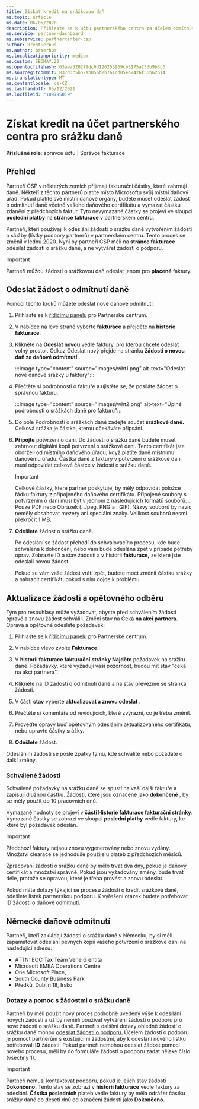 ```yaml
---
title: Získat kredit na srážkovou daň
ms.topic: article
ms.date: 06/05/2020
description: Přihlaste se k účtu partnerského centra za účelem odmítnutí daně. Informace obsahují kroky pro odeslání žádosti o srážku daně.
ms.service: partner-dashboard
ms.subservice: partnercenter-csp
author: BrentSerbus
ms.author: brserbus
ms.localizationpriority: medium
ms.custom: SEOMAY.20
ms.openlocfilehash: 63aea520279dc6d126253969cb3175a253b9b3c6
ms.sourcegitcommit: 837d3c5b52ab056b2b761cd85eb2426f56b62614
ms.translationtype: MT
ms.contentlocale: cs-CZ
ms.lasthandoff: 05/12/2021
ms.locfileid: "109795019"
---
```

# <a name="receive-credit-on-your-partner-center-account-for-tax-withholding"></a>Získat kredit na účet partnerského centra pro srážku daně

**Příslušné role**: správce účtu | Správce fakturace

## <a name="overview"></a>Přehled

Partneři CSP v některých zemích přijímají fakturační částky, které zahrnují daně. Někteří z těchto partnerů platíte místo Microsoftu svůj místní daňový úřad. Pokud platíte své místní daňové orgány, budete muset odeslat žádost o odmítnutí daně včetně vašeho daňového certifikátu a vymazat částku zdanění z předchozích faktur. Tyto nevymazané částky se projeví ve sloupci **poslední platby** na **stránce fakturace** v partnerském centru.

Partneři, kteří používají k odeslání žádostí o srážku daně vytvořením žádostí o služby (lístky podpory partnerů) v partnerském centru. Tento proces se změnil v lednu 2020. Nyní by partneři CSP měli na **stránce fakturace** odesílat žádosti o srážku daně, a ne vytvářet žádosti o podporu.

> [!IMPORTANT]
> Partneři můžou žádosti o srážkovou daň odeslat jenom pro **placené** faktury.

## <a name="submit-a-tax-withholding-request"></a>Odeslat žádost o odmítnutí daně

Pomocí těchto kroků můžete odeslat nové daňové odmítnutí:

1. Přihlaste se k [řídicímu panelu](https://partner.microsoft.com/dashboard/home) pro Partnerské centrum.

2. V nabídce na levé straně vyberte **fakturace** a přejděte na **historie fakturace**.

3. Klikněte na **Odeslat novou** vedle faktury, pro kterou chcete odeslat volný prostor. Odkaz Odeslat nový přejde na stránku **žádosti o novou daň za daňové odmítnutí** .

   :::image type="content" source="images/wht1.png" alt-text="Odeslat nové daňové srážky u faktury":::

4. Přečtěte si podrobnosti o faktuře a ujistěte se, že posíláte žádost o správnou fakturu.

   :::image type="content" source="images/wht2.png" alt-text="Úplné podrobnosti o srážkách daně pro fakturu":::

5. Do pole Podrobnosti o srážkách daně zadejte součet **srážkové daně.** Celková srážka je částka, kterou očekáváte připsání.

6. **Připojte** potvrzení o dani. Do žádosti o  srážku daně  budete muset zahrnout digitální kopii potvrzení o srážkové dani. Tento certifikát jste obdrželi od místního daňového úřadu, když platíte daně místnímu daňovému úřadu. Částka daně z faktury v potvrzení o srážkové dani musí odpovídat celkové částce v žádosti o srážku daně.

   > [!IMPORTANT]
   > Celkové částky, které partner poskytuje, by měly odpovídat položce řádku faktury z připojeného daňového certifikátu. Připojené soubory s potvrzením o dani musí být v jednom z následujících formátů souborů: . Pouze PDF nebo Obrázek (. Jpeg. PNG a . GIF). Názvy souborů by navíc neměly obsahovat mezery ani speciální znaky. Velikost souborů nesmí překročit 1 MB.

7. **Odešlete** žádost o srážku daně.

   Po odeslání se žádost přehodí do schvalovacího procesu, kde bude schválena k dokončení, nebo vám bude odeslána zpět v případě potřeby oprav. Zobrazte ID a stav žádosti a v historii **fakturace,** ze které jste odeslali novou žádost.

   Pokud se vám vaše žádost vrátí zpět, budete moct změnit částku srážky a nahradit certifikát, pokud s ním dojde k problému.

## <a name="update-request-and-resubmit"></a>Aktualizace žádosti a opětovného odběru

Tým pro resouhlasy může vyžadovat, abyste před schválením žádosti opravě a znovu žádost schválili. Změní stav na Čeká **na akci partnera.** Oprava a opětovné odešlete požadavek:

1. Přihlaste se k [řídicímu panelu](https://partner.microsoft.com/dashboard/home) pro Partnerské centrum.

2. V nabídce vlevo zvolte **Fakturace.**

3. V **historii fakturace fakturační** **stránky Najděte** požadavek na srážku daně. Požadavky, které vyžadují vaši pozornost, budou mít stav "čeká na akci partnera".

4. Klikněte na ID žádosti o odmítnutí daně a na stav převezme se stránka žádosti.

5. V části **stav** vyberte **aktualizovat a znovu odeslat** .

6. Přečtěte si komentáře od revidujících, které zvýrazní, co je třeba změnit.

7. Proveďte opravy buď opětovným odesláním aktualizovaného certifikátu, nebo upravte částky srážky.

8. **Odešlete** žádost.

Odesláním žádosti se pošle zpátky týmu, kde schválíte nebo požádáte o další změny.

### <a name="approved-requests"></a>Schválené žádosti

Schválené požadavky na srážku daně se spustí na vaší další faktuře a zapisují dlužnou částku. Žádosti, které jsou označené jako **dokončené** , by se měly použít do 10 pracovních dnů. 

Vymazané hodnoty se projeví v **části Historie fakturace fakturační stránky**. Vymazané částky se zobrazí ve sloupci **poslední platby** vedle faktury, ke které byl požadavek odeslán.

   > [!IMPORTANT]
   > Předchozí faktury nejsou znovu vygenerovány nebo znovu vydány. Množství clearace se jednoduše použije u plateb z předchozích měsíců.

Zpracování žádostí o srážku daně by mělo trvat dva dny, pokud je daňový certifikát a množství správné. Pokud jsou vyžadovány změny, bude trvat déle, protože se opravou, které je třeba provést a znovu odeslat.

Pokud máte dotazy týkající se procesu žádosti o kredit srážkové daně, odešlete lístek partnerskou podporu. K vyřešení otázek budete potřebovat ID žádosti o daňové odmítnutí.

## <a name="german-tax-withholding"></a>Německé daňové odmítnutí

Partneři, kteří zakládají žádosti o srážku daně v Německu, by si měli zapamatovat odeslání pevných kopií vašeho potvrzení o srážkové dani na následující adresu:

- ATTN: EOC Tax Team Vene G entita
- Microsoft EMEA Operations Centre
- One Microsoft Place,
- South County Business Park
- Předků, Dublin 18, Irsko

### <a name="questions-and-assistance-for-tax-withholding-requests"></a>Dotazy a pomoc s žádostmi o srážku daně

Partneři by měli použít nový proces podrobně uvedený výše k odesílání nových žádostí a už by neměli používat vytváření žádostí o podporu pro nové žádosti o srážku daně. Partneři s dalšími dotazy ohledně žádostí o srážku daně mohou [odesílat žádosti o podporu.](https://partner.microsoft.com/dashboard/support/csp/servicerequests/create?stage=2&topicid=9227afa6-babf-3917-acee-67db7860f5ed) Účelem žádostí o podporu je pomoct partnerům s existujícími žádostmi, aby k odeslání nového lístku potřebovali **ID** žádosti. Pokud partneři nemohou odeslat žádost pomocí nového procesu, měli by do formuláře žádosti o podporu zadat nějaké číslo (všechny 1). 

   > [!IMPORTANT]
   > Partneři nemusí kontaktovat podporu, pokud je jejich stav žádosti **Dokončeno.** Tento stav se zobrazí v **historii fakturace** vedle faktury za odeslání. **Částka posledních** plateb vedle faktury by měla odrážet částku srážky daně do deseti dnů od označení žádosti jako **Dokončeno.**
